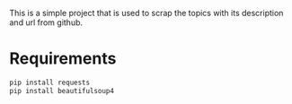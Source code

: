 This is a simple project that is used to scrap the  topics with its description and url from github.

# Requirements

```bash
pip install requests
pip install beautifulsoup4

```

